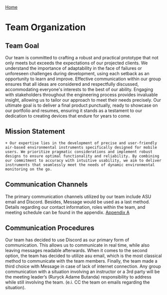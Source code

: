

[Home](/index.md)
# **Team Organization**

## Team Goal 

Our team is committed to crafting a robust and practical prototype that not only meets but exceeds the expectations of our projected clients. We understand the importance of adaptability in the face of failures or unforeseen challenges during development, using each setback as an opportunity to learn and improve. Effective communication within our group ensures that all ideas are considered and respectfully discussed, accommodating everyone's interests to the best of our ability. Engaging with stakeholders throughout the engineering process provides invaluable insight, allowing us to tailor our approach to meet their needs precisely. Our ultimate goal is to deliver a final product punctually, ready to showcase on our portfolio and resumes, ensuring it stands as a testament to our dedication to creating devices that endure for years to come.

## Mission Statement 
```
+ Our expertise lies in the development of precise and user-friendly air-based environmental instruments specifically designed for mobile users. We prioritize pragmatic considerations and implement robust designs to ensure optimal functionality and reliability. By combining our commitment to accuracy with intuitive usability, we aim to deliver instruments that seamlessly meet the needs of dynamic environmental monitoring on the go.
```

## Communication Channels

The primary communication channels utilized by our team include ASU email and Discord. Besides, Message would be used as a last method. Details regarding our contact information, roles within the team, and meeting schedule can be found in the appendix. [Appendix A](Appendix_A.md)

## Communication Procedures
Our team has decided to use Discord as our primary form of communication. This allows us to communicate in real time, while also leaving messages readable afterwards. When it comes to the second option, the team has decided to utilize asu email, which is the most classical method to communicate with the team members. Finally, the team made a third choice with Message in case of lack of internet connection.
Any group communication with a situation involving an instructor or a 3rd party will be the meeting leader’s (Ruryck Adame Butanda) responsibility to address while still involving the team. (e.i. CC the team on emails regarding the situation).

